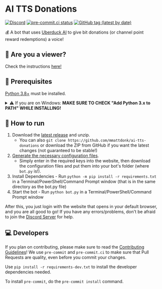# AI TTS Donations
[![Discord](https://img.shields.io/discord/883929594179256350?label=Discord)](https://discord.gg/mvVePs2Hs2)
[![pre-commit.ci status](https://results.pre-commit.ci/badge/github/mmattDonk/AI-TTS-Donations/main.svg)](https://results.pre-commit.ci/latest/github/mmattDonk/AI-TTS-Donations/main)
[![GitHub tag (latest by date)](https://img.shields.io/github/v/tag/mmattdonk/ai-tts-donations)](https://github.com/mmattDonk/AI-TTS-Donations/releases)

💰 A bot that uses [Uberduck AI](https://uberduck.ai) to give bit donations (or channel point reward redemptions) a voice!

## 👀 Are you a viewer?
Check the instructions [here!](https://mmatt.link/UseTTS)

## 🔧 Prerequisites
[Python 3.8+](https://www.python.org/downloads/) must be installed.
<details>
   <summary> ⚠️ If you are on Windows: <strong>MAKE SURE TO CHECK "Add Python 3.x to PATH" WHILE INSTALLING!</strong></summary>
   <blockquote>
      <img src="https://user-images.githubusercontent.com/25379179/154869036-a70e9b4b-769d-426d-ae24-37f4bd31b9a9.png"> <br>
      <p>If you have already installed Python without adding it to PATH, open the installer again, select "Modify", "Next", and check "Add Python to envrionment variables".</p>
      <img src="https://user-images.githubusercontent.com/25379179/154869108-1e7947d2-5aa2-4e6e-8d4c-ea788ae4f629.png">
   </blockquote>
</details>

## 🏃 How to run

1. Download the [latest release](https://github.com/mmattDonk/AI-TTS-Donations/releases/latest/) and unzip.
    * You can also `git clone https://github.com/mmattdonk/ai-tts-donations` or download the ZIP from GitHub if you want the latest changes (not guaranteed to be stable!)
2. [Generate the necessary configuration files](https://mmattdonk.github.io/AI-TTS-Donations/).
    * Simply enter in the required keys into the website, then download the configuration files and put them into your bot's folder (where `bot.py` is!).
3. Install Dependencies - Run `python -m pip install -r requirements.txt` in a Terminal/PowerShell/Command Prompt window (that is in the same directory as the bot.py file)
4. Start the bot - Run `python bot.py` in a Terminal/PowerShell/Command Prompt window

After this, you just login with the website that opens in your default browser, and you are all good to go! If you have any errors/problems, don't be afraid to join the [Discord Server](https://discord.gg/mvVePs2Hs2) for help.

## 💻 Developers
If you plan on contributing, please make sure to read the [Contributing Guidelines](./CONTRIBUTING.md)!
We use `pre-commit` and `pre-commit.ci` to make sure that Pull Requests are quality, even before you commit your changes.

Use `pip install -r requirements-dev.txt` to install the developer dependencies needed.

To install `pre-commit`, do the `pre-commit install` command.
